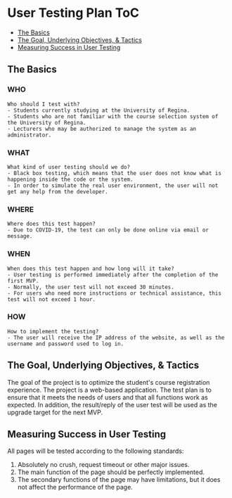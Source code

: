 # User Testing Plan ToC

- [The Basics](#The-Basics)
- [The Goal, Underlying Objectives, & Tactics](#the-goal-underlying-objectives--tactics)
- [Measuring Success in User Testing](#Measuring-Success-in-User-Testing)

## The Basics

### WHO
    Who should I test with? 
    - Students currently studying at the University of Regina.
    - Students who are not familiar with the course selection system of the University of Regina.
    - Lecturers who may be authorized to manage the system as an administrator.

### WHAT
    What kind of user testing should we do?
    - Black box testing, which means that the user does not know what is happening inside the code or the system.
    - In order to simulate the real user environment, the user will not get any help from the developer.

### WHERE
    Where does this test happen?
    - Due to COVID-19, the test can only be done online via email or message.

### WHEN
    When does this test happen and how long will it take?
    - User testing is performed immediately after the completion of the first MVP.
    - Normally, the user test will not exceed 30 minutes.
    - For users who need more instructions or technical assistance, this test will not exceed 1 hour.

### HOW
    How to implement the testing?
    - The user will receive the IP address of the website, as well as the username and password used to log in.

## The Goal, Underlying Objectives, & Tactics
The goal of the project is to optimize the student's course registration experience. The project is a web-based application. 
The test plan is to ensure that it meets the needs of users and that all functions work as expected. In addition, the result/reply of the user test will be used as the upgrade target for the next MVP.

## Measuring Success in User Testing
All pages will be tested according to the following standards:
1. Absolutely no crush, request timeout or other major issues.
2. The main function of the page should be perfectly implemented.
3. The secondary functions of the page may have limitations, but it does not affect the performance of the page.
